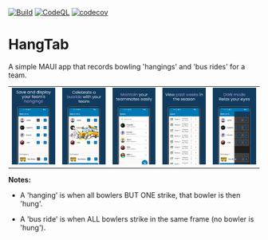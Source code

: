 [![Build](https://github.com/jdubar/HangTab/actions/workflows/build.yml/badge.svg?branch=main)](https://github.com/jdubar/HangTab/actions/workflows/build.yml)
[![CodeQL](https://github.com/jdubar/HangTab/actions/workflows/github-code-scanning/codeql/badge.svg)](https://github.com/jdubar/HangTab/actions/workflows/github-code-scanning/codeql)
[![codecov](https://codecov.io/github/jdubar/HangTab/graph/badge.svg?token=EM7WH3C3B4)](https://codecov.io/github/jdubar/HangTab)

# HangTab

A simple MAUI app that records bowling 'hangings' and 'bus rides' for a team.

<table>
  <tr>
    <td><img src="images/01.png" width="200" alt="save and display your team's hangings" /></td>
    <td><img src="images/02.png" width="200" alt="celebrate a busride with your team" /></td>
    <td><img src="images/03.png" width="200" alt="maintain your teammates easily" /></td>
    <td><img src="images/04.png" width="200" alt="view past weeks in the season" /></td>
    <td><img src="images/05.png" width="200" alt="dark mode relax your eyes" /></td>
  </tr>
</table>

**Notes:**
- A 'hanging' is when all bowlers BUT ONE strike, that bowler is then 'hung'.

- A 'bus ride' is when ALL bowlers strike in the same frame (no bowler is 'hung').
